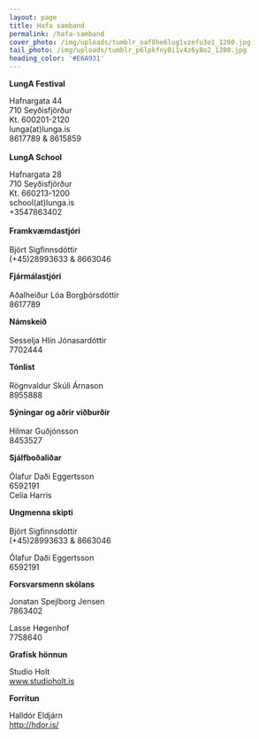 ```yaml
---
layout: page
title: Hafa samband
permalink: /hafa-samband
cover_photo: /img/uploads/tumblr_oaf8he6lug1vzefu3o1_1280.jpg
tail_photo: /img/uploads/tumblr_p6lpkfny8i1v4z6y8o2_1280.jpg
heading_color: '#E6A931'
---
```

**LungA Festival**

Hafnargata 44\
710 Seyðisfjörður\
Kt. 600201-2120\
lunga(at)lunga.is\
8617789 & 8615859\
\
**LungA School**

Hafnargata 28\
710 Seyðisfjörður\
Kt. 660213-1200\
school(at)lunga.is\
+3547863402\
\
**Framkvæmdastjóri**\
\
Björt Sigfinnsdóttir\
(+45)28993633 &  8663046

**Fjármálastjóri**\
\
Aðalheiður Lóa Borgþórsdóttir\
8617789

**Námskeið**\
\
Sesselja Hlín Jónasardóttir\
7702444

**Tónlist**\
\
Rögnvaldur Skúli Árnason\
8955888

**Sýningar og aðrir viðburðir**\
\
Hilmar Guðjónsson\
8453527

**Sjálfboðaliðar**\
\
Ólafur Daði Eggertsson\
6592191\
Celia Harris

**Ungmenna skipti**\
\
Björt Sigfinnsdóttir\
(+45)28993633 &  8663046

Ólafur Daði Eggertsson\
6592191

**Forsvarsmenn skólans**

Jonatan Spejlborg Jensen\
7863402

Lasse Høgenhof\
7758640

**Grafísk hönnun**

Studio Holt\
www.studioholt.is

**Forritun**

Halldór Eldjárn \
http://hdor.is/
